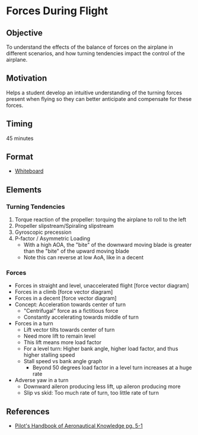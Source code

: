 # Forces During Flight

## Objective

To understand the effects of the balance of forces on the airplane in different scenarios, and how turning tendencies impact the control of the airplane.

## Motivation

Helps a student develop an intuitive understanding of the turning forces present when flying so they can better anticipate and compensate for these forces.

## Timing

45 minutes

## Format

- [Whiteboard](/slides/08%20-%20Forces%20in%20Flight.pdf)

## Elements

### Turning Tendencies

1. Torque reaction of the propeller: torquing the airplane to roll to the left
2. Propeller slipstream/Spiraling slipstream
3. Gyroscopic precession
4. P-factor / Asymmetric Loading
   - With a high AOA, the "bite" of the downward moving blade is greater than the "bite" of the upward moving blade
   - Note this can reverse at low AoA, like in a decent

### Forces

- Forces in straight and level, unaccelerated flight [force vector diagram]
- Forces in a climb [force vector diagram]
- Forces in a decent [force vector diagram]
- Concept: Acceleration towards center of turn
  - "Centrifugal" force as a fictitious force
  - Constantly accelerating towards middle of turn
- Forces in a turn
  - Lift vector tilts towards center of turn
  - Need more lift to remain level
  - This lift means more load factor
  - For a level turn: Higher bank angle, higher load factor, and thus higher stalling speed
  - Stall speed vs bank angle graph
    - Beyond 50 degrees load factor in a level turn increases at a huge rate
- Adverse yaw in a turn
  - Downward aileron producing less lift, up aileron producing more
  - Slip vs skid: Too much rate of turn, too little rate of turn

## References

- [Pilot's Handbook of Aeronautical Knowledge pg. 5-1](/_references/PHAK/5-1)
